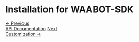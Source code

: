<head>
<link rel="stylesheet" href="../style.css">
</head>

# Installation for WAABOT-SDK

<footer>
  <a class="prev-page" href="../../api-documentation.html">&larr; Previous <br>
  API Documentation</a>
  <a class="next-page" href="../../customization.html">Next <br>
  Customization &rarr;</a>
</footer>
